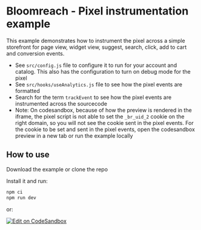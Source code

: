 # Bloomreach - Pixel instrumentation example

This example demonstrates how to instrument the pixel across a simple storefront for  page view, widget view, suggest, search, click, add to cart and conversion events.

- See `src/config.js` file to configure it to run for your account and catalog. This also has the configuration to turn on debug mode for the pixel
- See `src/hooks/useAnalytics.js` file to see how the pixel events are formatted
- Search for the term `trackEvent` to see how the pixel events are instrumented across the sourcecode
- Note: On codesandbox, because of how the preview is rendered in the iframe, the pixel script is not able to set the `_br_uid_2` cookie on the right domain, so you will not see the cookie sent in the pixel events. For the cookie to be set and sent in the pixel events, open the codesandbox preview in a new tab or run the example locally

## How to use

Download the example or clone the repo

Install it and run:

```bash
npm ci
npm run dev
```

or:

[![Edit on CodeSandbox](https://codesandbox.io/static/img/play-codesandbox.svg)](https://codesandbox.io/p/devbox/github/bloomreach/web-code-samples/tree/main/examples/pixel)
